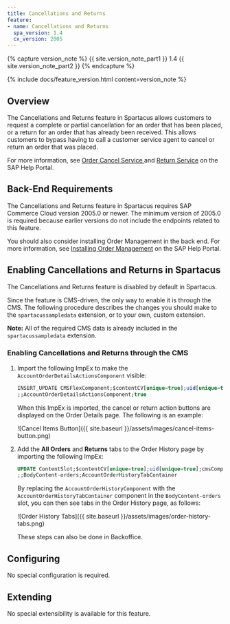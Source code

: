 ```yaml
---
title: Cancellations and Returns
feature:
- name: Cancellations and Returns
  spa_version: 1.4
  cx_version: 2005
---
```


{% capture version_note %}
{{ site.version_note_part1 }} 1.4 {{ site.version_note_part2 }}
{% endcapture %}

{% include docs/feature_version.html content=version_note %}

## Overview

The Cancellations and Returns feature in Spartacus allows customers to request a complete or partial cancellation for an order that has been placed, or a return for an order that has already been received. This allows customers to bypass having to call a customer service agent to cancel or return an order that was placed.

For more information, see [Order Cancel Service ](https://help.sap.com/viewer/9d346683b0084da2938be8a285c0c27a/latest/en-US/8c1f345e866910148d68e6ad0f19d930.html) and [Return Service](https://help.sap.com/viewer/9d346683b0084da2938be8a285c0c27a/latest/en-US/8c446a3386691014817dd0941db58607.html) on the SAP Help Portal.

## Back-End Requirements

The Cancellations and Returns feature in Spartacus requires SAP Commerce Cloud version 2005.0 or newer. The minimum version of 2005.0 is required because earlier versions do not include the endpoints related to this feature.

You should also consider installing Order Management in the back end. For more information, see [Installing Order Management](https://help.sap.com/viewer/9d346683b0084da2938be8a285c0c27a/latest/en-US/8b44994b86691014b7b7e63c4bd30592.html) on the SAP Help Portal.

## Enabling Cancellations and Returns in Spartacus

The Cancellations and Returns feature is disabled by default in Spartacus.

Since the feature is CMS-driven, the only way to enable it is through the CMS. The following procedure describes the changes you should make to the `spartacussampledata` extension, or to your own, custom extension.

**Note:** All of the required CMS data is already included in the `spartacussampledata` extension.

### Enabling Cancellations and Returns through the CMS

1. Import the following ImpEx to make the `AccountOrderDetailsActionsComponent` visible:

    ```sql
    INSERT_UPDATE CMSFlexComponent;$contentCV[unique=true];uid[unique=true];visible
    ;;AccountOrderDetailsActionsComponent;true
    ```

    When this ImpEx is imported, the cancel or return action buttons are displayed on the Order Details page. The following is an example:

    ![Cancel Items Button]({{ site.baseurl }}/assets/images/cancel-items-button.png)
  
2. Add the **All Orders** and **Returns** tabs to the Order History page by importing the following ImpEx:

    ```sql
    UPDATE ContentSlot;$contentCV[unique=true];uid[unique=true];cmsComponents(uid, $contentCV)
    ;;BodyContent-orders;AccountOrderHistoryTabContainer
    ```

    By replacing the `AccountOrderHistoryComponent` with the `AccountOrderHistoryTabContainer` component in the `BodyContent-orders` slot, you can then see tabs in the Order History page, as follows:

    ![Order History Tabs]({{ site.baseurl }}/assets/images/order-history-tabs.png)

    These steps can also be done in Backoffice.

## Configuring

No special configuration is required.

## Extending

No special extensibility is available for this feature.
